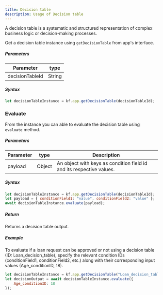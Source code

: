 ```yaml
---
title: Decision table
description: Usage of Decision table
---
```


A decision table is a systematic and structured representation of complex
business logic or decision-making processes.

Get a decision table instance using `getDecisionTable` from app's interface.

##### Parameters

| Parameter      | type   |
| --------------- | ------ |
| decisionTableId | String |

##### Syntax

```js
let decisionTableInstance = kf.app.getDecisionTable(decisionTableId);
```

### Evaluate

From the instance you can able to evaluate the decision table using `evaluate`
method.

##### Parameters

| Parameter | type   | Description                                                         |
| ---------- | ------ | ------------------------------------------------------------------- |
| payload    | Object | An object with keys as condition field id and its respective values. |

##### Syntax

```js
let decisionTableInstance = kf.app.getDecisionTable(decisionTableId);
let payload = { conditionField1: "value", conditionField2: "value" };
await decisionTableInstance.evaluate(payload);
```

##### Return

Returns a decision table output.

##### Example

To evaluate if a loan request can be approved or not using a decision table (ID:
Loan_decision_table), specify the relevant condition IDs (conditionField1,
conditionField2, etc.) along with their corresponding input values
(Age_conditionID, 18).

```js
let decisionTableInstance = kf.app.getDecisionTable("Loan_decision_table");
let decisionOutput = await decisionTableInstance.evaluate({
	Age_conditionID: 18
});
```
